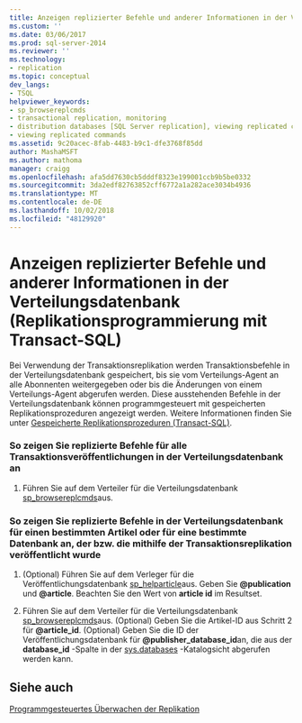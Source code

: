 ```yaml
---
title: Anzeigen replizierter Befehle und anderer Informationen in der Verteilungsdatenbank (Replikationsprogrammierung mit Transact-SQL) | Microsoft-Dokumentation
ms.custom: ''
ms.date: 03/06/2017
ms.prod: sql-server-2014
ms.reviewer: ''
ms.technology:
- replication
ms.topic: conceptual
dev_langs:
- TSQL
helpviewer_keywords:
- sp_browsereplcmds
- transactional replication, monitoring
- distribution databases [SQL Server replication], viewing replicated commands
- viewing replicated commands
ms.assetid: 9c20acec-8fab-4483-b9c1-dfe3768f85dd
author: MashaMSFT
ms.author: mathoma
manager: craigg
ms.openlocfilehash: afa5dd7630cb5dddf8323e199001ccb9b5be0332
ms.sourcegitcommit: 3da2edf82763852cff6772a1a282ace3034b4936
ms.translationtype: MT
ms.contentlocale: de-DE
ms.lasthandoff: 10/02/2018
ms.locfileid: "48129920"
---
```

# <a name="view-replicated-commands-and-other-information-in-the-distribution-database-replication-transact-sql-programming"></a>Anzeigen replizierter Befehle und anderer Informationen in der Verteilungsdatenbank (Replikationsprogrammierung mit Transact-SQL)
  Bei Verwendung der Transaktionsreplikation werden Transaktionsbefehle in der Verteilungsdatenbank gespeichert, bis sie vom Verteilungs-Agent an alle Abonnenten weitergegeben oder bis die Änderungen von einem Verteilungs-Agent abgerufen werden. Diese ausstehenden Befehle in der Verteilungsdatenbank können programmgesteuert mit gespeicherten Replikationsprozeduren angezeigt werden. Weitere Informationen finden Sie unter [Gespeicherte Replikationsprozeduren &#40;Transact-SQL&#41;](/sql/relational-databases/system-stored-procedures/replication-stored-procedures-transact-sql).  
  
### <a name="to-view-replicated-commands-from-all-transactional-publications-in-the-distribution-database"></a>So zeigen Sie replizierte Befehle für alle Transaktionsveröffentlichungen in der Verteilungsdatenbank an  
  
1.  Führen Sie auf dem Verteiler für die Verteilungsdatenbank [sp_browsereplcmds](/sql/relational-databases/system-stored-procedures/sp-browsemergesnapshotfolder-transact-sql)aus.  
  
### <a name="to-view-replicated-commands-in-the-distribution-database-from-a-specific-article-or-from-a-specific-database-published-using-transactional-replication"></a>So zeigen Sie replizierte Befehle in der Verteilungsdatenbank für einen bestimmten Artikel oder für eine bestimmte Datenbank an, der bzw. die mithilfe der Transaktionsreplikation veröffentlicht wurde  
  
1.  (Optional) Führen Sie auf dem Verleger für die Veröffentlichungsdatenbank [sp_helparticle](/sql/relational-databases/system-stored-procedures/sp-helparticle-transact-sql)aus. Geben Sie **@publication** und **@article**. Beachten Sie den Wert von **article id** im Resultset.  
  
2.  Führen Sie auf dem Verteiler für die Verteilungsdatenbank [sp_browsereplcmds](/sql/relational-databases/system-stored-procedures/sp-browsemergesnapshotfolder-transact-sql)aus. (Optional) Geben Sie die Artikel-ID aus Schritt 2 für **@article_id**. (Optional) Geben Sie die ID der Veröffentlichungsdatenbank für **@publisher_database_id**an, die aus der **database_id** -Spalte in der [sys.databases](/sql/relational-databases/system-catalog-views/sys-databases-transact-sql) -Katalogsicht abgerufen werden kann.  
  
## <a name="see-also"></a>Siehe auch  
 [Programmgesteuertes Überwachen der Replikation](monitoring-replication-overview.md)  
  
  
